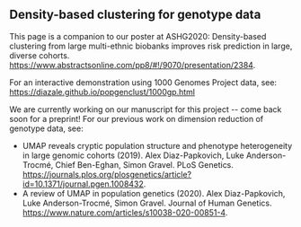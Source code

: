 ## Density-based clustering for genotype data

This page is a companion to our poster at ASHG2020:
Density-based clustering from large multi-ethnic biobanks improves risk prediction in large, diverse cohorts. https://www.abstractsonline.com/pp8/#!/9070/presentation/2384.

For an interactive demonstration using 1000 Genomes Project data, see: https://diazale.github.io/popgenclust/1000gp.html

We are currently working on our manuscript for this project -- come back soon for a preprint! For our previous work on dimension reduction of genotype data, see:

* UMAP reveals cryptic population structure and phenotype heterogeneity in large genomic cohorts (2019). Alex Diaz-Papkovich, Luke Anderson-Trocmé, Chief Ben-Eghan, Simon Gravel. PLoS Genetics. https://journals.plos.org/plosgenetics/article?id=10.1371/journal.pgen.1008432.
* A review of UMAP in population genetics (2020). Alex Diaz-Papkovich, Luke Anderson-Trocmé, Simon Gravel. Journal of Human Genetics. https://www.nature.com/articles/s10038-020-00851-4.